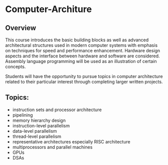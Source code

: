 # Computer-Architure

## Overview
This course introduces the basic building blocks as well as advanced architectural structures used in modern computer systems with emphasis on techniques for speed and performance enhancement. Hardware design aspects and the interface between hardware and software are considered. Assembly language programming will be used as an illustration of certain concepts.

Students will have the opportunity to pursue topics in computer architecture related to their particular interest through completing larger written projects.

## Topics:
- instruction sets and processor architecture
- pipelining
- memory hierarchy design
- instruction-level parallelism
- data-level parallelism
- thread-level parallelism
- representative architectures especially RISC architecture
- multiprocessors and parallel machines
- GPUs
- DSAs
